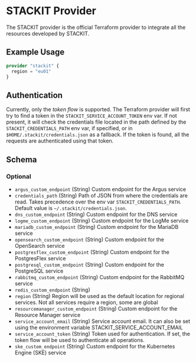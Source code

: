 # STACKIT Provider

The STACKIT provider is the official Terraform provider to integrate all the resources developed by STACKIT.

## Example Usage

```terraform
provider "stackit" {
  region = "eu01"
}
```

## Authentication

Currently, only the *token flow* is supported. The Terraform provider will first try to find a token in the `STACKIT_SERVICE_ACCOUNT_TOKEN` env var. If not present, it will check the credentials file located in the path defined by the `STACKIT_CREDENTIALS_PATH` env var, if specified, or in `$HOME/.stackit/credentials.json` as a fallback. If the token is found, all the requests are authenticated using that token.

<!-- schema generated by tfplugindocs -->
## Schema

### Optional

- `argus_custom_endpoint` (String) Custom endpoint for the Argus service
- `credentials_path` (String) Path of JSON from where the credentials are read. Takes precedence over the env var `STACKIT_CREDENTIALS_PATH`. Default value is `~/.stackit/credentials.json`.
- `dns_custom_endpoint` (String) Custom endpoint for the DNS service
- `logme_custom_endpoint` (String) Custom endpoint for the LogMe service
- `mariadb_custom_endpoint` (String) Custom endpoint for the MariaDB service
- `opensearch_custom_endpoint` (String) Custom endpoint for the OpenSearch service
- `postgresflex_custom_endpoint` (String) Custom endpoint for the PostgresFlex service
- `postgresql_custom_endpoint` (String) Custom endpoint for the PostgreSQL service
- `rabbitmq_custom_endpoint` (String) Custom endpoint for the RabbitMQ service
- `redis_custom_endpoint` (String)
- `region` (String) Region will be used as the default location for regional services. Not all services require a region, some are global
- `resourcemanager_custom_endpoint` (String) Custom endpoint for the Resource Manager service
- `service_account_email` (String) Service account email. It can also be set using the environment variable STACKIT_SERVICE_ACCOUNT_EMAIL
- `service_account_token` (String) Token used for authentication. If set, the token flow will be used to authenticate all operations.
- `ske_custom_endpoint` (String) Custom endpoint for the Kubernetes Engine (SKE) service
